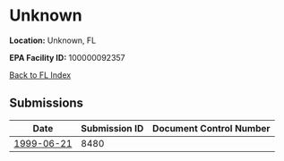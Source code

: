 # Unknown

**Location:** Unknown, FL

**EPA Facility ID:** 100000092357

[Back to FL Index](../../index.md)

## Submissions

| Date | Submission ID | Document Control Number |
|------|--------------|-------------------------|
| [1999-06-21](submissions/8480.md) | 8480 |  |
